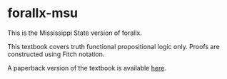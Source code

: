# forallx-msu
This is the Mississippi State version of forallx.

This textbook covers truth functional propositional logic only. Proofs are constructed using Fitch notation.

A paperback version of the textbook is available <a href="https://www.lulu.com/en/us/shop/gregory-johnson/forallx/paperback/product-4emmmj.html?page=1&pageSize=4">here</a>.
